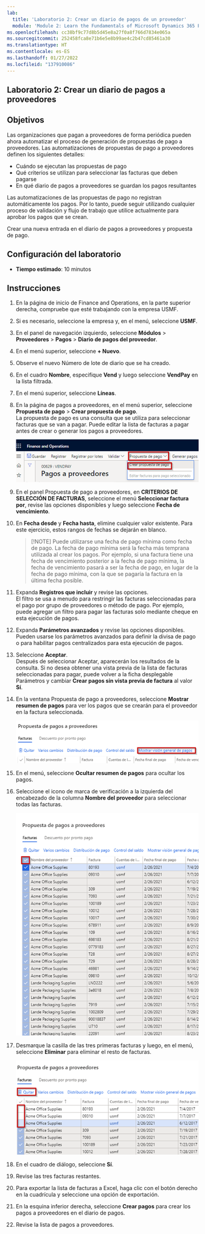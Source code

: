 ```yaml
---
lab:
  title: 'Laboratorio 2: Crear un diario de pagos de un proveedor'
  module: 'Module 2: Learn the Fundamentals of Microsoft Dynamics 365 Finance'
ms.openlocfilehash: cc38bf9c77d8b5d45e8a27f0a8f766d7834e065a
ms.sourcegitcommit: 252458fca8e71b6e5e8b99ae4c2b47cd85461a30
ms.translationtype: HT
ms.contentlocale: es-ES
ms.lasthandoff: 01/27/2022
ms.locfileid: "137910086"
---
```

## <a name="lab-2---create-a-vendor-payment-journal"></a>Laboratorio 2: Crear un diario de pagos a proveedores

## <a name="objectives"></a>Objetivos

Las organizaciones que pagan a proveedores de forma periódica pueden ahora automatizar el proceso de generación de propuestas de pago a proveedores. Las automatizaciones de propuestas de pago a proveedores definen los siguientes detalles:

- Cuándo se ejecutan las propuestas de pago
- Qué criterios se utilizan para seleccionar las facturas que deben pagarse
- En qué diario de pagos a proveedores se guardan los pagos resultantes

Las automatizaciones de las propuestas de pago no registran automáticamente los pagos. Por lo tanto, puede seguir utilizando cualquier proceso de validación y flujo de trabajo que utilice actualmente para aprobar los pagos que se crean.

Crear una nueva entrada en el diario de pagos a proveedores y propuesta de pago.

## <a name="lab-setup"></a>Configuración del laboratorio

   - **Tiempo estimado**: 10 minutos

## <a name="instructions"></a>Instrucciones

1. En la página de inicio de Finance and Operations, en la parte superior derecha, compruebe que esté trabajando con la empresa USMF.

1. Si es necesario, seleccione la empresa y, en el menú, seleccione **USMF**.

1. En el panel de navegación izquierdo, seleccione **Módulos** > **Proveedores** > **Pagos** > **Diario de pagos del proveedor**.

1. En el menú superior, seleccione **+ Nuevo**.

1. Observe el nuevo Número de lote de diario que se ha creado.

1. En el cuadro **Nombre**, especifique **Vend** y luego seleccione **VendPay** en la lista filtrada.

1. En el menú superior, seleccione **Líneas**.

1. En la página de pagos a proveedores, en el menú superior, seleccione **Propuesta de pago** > **Crear propuesta de pago**.  
    La propuesta de pago es una consulta que se utiliza para seleccionar facturas que se van a pagar. Puede editar la lista de facturas a pagar antes de crear o generar los pagos a proveedores.

    ![Imagen de pantalla que muestra la página Pago a proveedores con Propuesta de pago y Crear propuesta de pago resaltados](./media/lp2-m4-vendor-payment-proposal.png)

1. En el panel Propuesta de pago a proveedores, en **CRITERIOS DE SELECCIÓN DE FACTURAS**, seleccione el menú **Seleccionar factura por**, revise las opciones disponibles y luego seleccione **Fecha de vencimiento**.

1. En **Fecha desde** y **Fecha hasta**, elimine cualquier valor existente. Para este ejercicio, estos rangos de fechas se dejarán en blanco.

    >[!NOTE] Puede utilizarse una fecha de pago mínima como fecha de pago. La fecha de pago mínima será la fecha más temprana utilizada al crear los pagos. Por ejemplo, si una factura tiene una fecha de vencimiento posterior a la fecha de pago mínima, la fecha de vencimiento pasará a ser la fecha de pago, en lugar de la fecha de pago mínima, con la que se pagaría la factura en la última fecha posible.

1. Expanda **Registros que incluir** y revise las opciones.  
    El filtro se usa a menudo para restringir las facturas seleccionadas para el pago por grupo de proveedores o método de pago. Por ejemplo, puede agregar un filtro para pagar las facturas solo mediante cheque en esta ejecución de pagos.

1. Expanda **Parámetros avanzados** y revise las opciones disponibles.  
    Pueden usarse los parámetros avanzados para definir la divisa de pago o para habilitar pagos centralizados para esta ejecución de pagos.

1. Seleccione **Aceptar**.  
    Después de seleccionar Aceptar, aparecerán los resultados de la consulta. Si no desea obtener una vista previa de la lista de facturas seleccionadas para pagar, puede volver a la ficha desplegable Parámetros y cambiar **Crear pagos sin vista previa de factura** al valor **Sí**.

1. En la ventana Propuesta de pago a proveedores, seleccione **Mostrar resumen de pagos** para ver los pagos que se crearán para el proveedor en la factura seleccionada.

    ![Imagen de pantalla que muestra la Propuesta de pago a proveedores con el menú Mostrar resumen de pagos resaltado](./media/lp2-m4-vendor-payment-proposal-complete-query.png)

1. En el menú, seleccione **Ocultar resumen de pagos** para ocultar los pagos.

1. Seleccione el icono de marca de verificación a la izquierda del encabezado de la columna **Nombre del proveedor** para seleccionar todas las facturas.

    ![Imagen de pantalla que muestra todas las facturas seleccionadas](./media/lp2-m4-vendor-payment-proposal-select-all.png)

1. Desmarque la casilla de las tres primeras facturas y luego, en el menú, seleccione **Eliminar** para eliminar el resto de facturas.

    ![Captura de pantalla que muestra la página de Propuesta de pago a proveedores con los artículos seleccionados la opción de menú quitar resaltados](./media/lp2-m4-vendor-payment-proposal-remove-selected-invoices.png)

1. En el cuadro de diálogo, seleccione **Sí**.

1. Revise las tres facturas restantes.

1. Para exportar la lista de facturas a Excel, haga clic con el botón derecho en la cuadrícula y seleccione una opción de exportación.

1. En la esquina inferior derecha, seleccione **Crear pagos** para crear los pagos a proveedores en el diario de pagos.

1. Revise la lista de pagos a proveedores.
